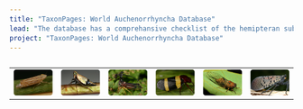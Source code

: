 ```yaml
---
title: "TaxonPages: World Auchenorrhyncha Database"
lead: "The database has a comprehansive checklist of the hemipteran suborder Auchenorrhyncha. Besides nomenclature, the database contains descriptions, distributions, biological associations (host plants, parasitoids, etc.), literature references, illustrations, and tools for identification of selected groups. It was designed and maintained with support from several grants from National Science Foundation (USA)."
project: "TaxonPages: World Auchenorrhyncha Database"
---
```


<div style='display: flex; justify-content: center; align-items: center;'>
<table style='border: 0'><tr>
<td><img src="../public/Flexamia_grammica_Cicadellidae.png" alt="Cicadellidae: Flexamia grammica (Ball, 1900). Photo by C.H. Dietrich"  title="Cicadellidae: Flexamia grammica (Ball, 1900). Photo by C.H. Dietrich"></td>
<td><img src="../public/Tinobregmus_viridescens_IL.png" alt="Cicadellidae: Tinobregmus vittatus Van Duzee, 1894. Photo by C.H. Dietrich"  title="Cicadellidae: Tinobregmus vittatus Van Duzee, 1894. Photo by C.H. Dietrich"></td>
<td><img src="../public/Bocydium_PNSO.png" alt="Membracidae: Bocydium sp. Photo by C.H. Dietrich"  title="Membracidae: Bocydium sp. Photo by C.H. Dietrich"></td>
<td><img src="../public/Cercopidae_Brazil.png" alt="Cecropidae from Brazil. Photo by C.H. Dietrich"  title="Cecropidae from Brazil. Photo by C.H. Dietrich"></td>
<td><img src="../public/Cicadidae_Cicadetta_calliope.png" alt="Cicadidae: Cicadetta calliope (Walker, 1830). Photo by C.H. Dietrich"  title="Cicadidae: Cicadetta calliope (Walker, 1830). Photo by C.H. Dietrich"></td>
<td><img src="../public/Fulgorid_Lycorma_delicatula_China.png" alt="Fulgoridae: Lycorma delicatula (White, 1845). Photo by C.H. Dietrich" title="Fulgoridae: Lycorma delicatula (White, 1845). Photo by C.H. Dietrich"></td>
</tr></table>
</div>

<div style='display: flex; justify-content: center; align-items: center;'>
<autocomplete-otu style="width:25rem;"/>
</div>


